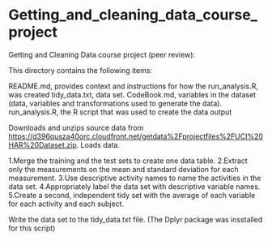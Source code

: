 # Getting_and_cleaning_data_course_project
Getting and Cleaning Data course project (peer review):



This directory contains the following items:

README.md, provides context and instructions for how the run_analysis.R, was created
tidy_data.txt, data set.
CodeBook.md, variables in the dataset (data, variables and transformations used to generate the data).
run_analysis.R, the R script that was used to create the data output 

Downloads and unzips source data from https://d396qusza40orc.cloudfront.net/getdata%2Fprojectfiles%2FUCI%20HAR%20Dataset.zip.
Loads data.

1.Merge the training and the test sets to create one data table.
2.Extract only the measurements on the mean and standard deviation for each measurement.
3.Use descriptive activity names to name the activities in the data set.
4.Appropriately label the data set with descriptive variable names.
5.Create a second, independent tidy set with the average of each variable for each activity and each subject.

Write the data set to the tidy_data.txt file.
(The Dplyr package was insstalled for this script)




